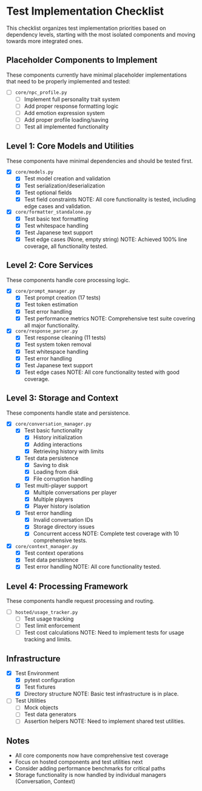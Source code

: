 # Test Implementation Checklist

This checklist organizes test implementation priorities based on dependency levels, starting with the most isolated components and moving towards more integrated ones.

## Placeholder Components to Implement
These components currently have minimal placeholder implementations that need to be properly implemented and tested:

- [ ] `core/npc_profile.py`
  - [ ] Implement full personality trait system
  - [ ] Add proper response formatting logic
  - [ ] Add emotion expression system
  - [ ] Add proper profile loading/saving
  - [ ] Test all implemented functionality

## Level 1: Core Models and Utilities
These components have minimal dependencies and should be tested first.

- [x] `core/models.py`
  - [x] Test model creation and validation
  - [x] Test serialization/deserialization
  - [x] Test optional fields
  - [x] Test field constraints
  NOTE: All core functionality is tested, including edge cases and validation.

- [x] `core/formatter_standalone.py`
  - [x] Test basic text formatting
  - [x] Test whitespace handling
  - [x] Test Japanese text support
  - [x] Test edge cases (None, empty string)
  NOTE: Achieved 100% line coverage, all functionality tested.

## Level 2: Core Services
These components handle core processing logic.

- [x] `core/prompt_manager.py`
  - [x] Test prompt creation (17 tests)
  - [x] Test token estimation
  - [x] Test error handling
  - [x] Test performance metrics
  NOTE: Comprehensive test suite covering all major functionality.

- [x] `core/response_parser.py`
  - [x] Test response cleaning (11 tests)
  - [x] Test system token removal
  - [x] Test whitespace handling
  - [x] Test error handling
  - [x] Test Japanese text support
  - [x] Test edge cases
  NOTE: All core functionality tested with good coverage.

## Level 3: Storage and Context
These components handle state and persistence.

- [x] `core/conversation_manager.py`
  - [x] Test basic functionality
    - [x] History initialization
    - [x] Adding interactions
    - [x] Retrieving history with limits
  - [x] Test data persistence
    - [x] Saving to disk
    - [x] Loading from disk
    - [x] File corruption handling
  - [x] Test multi-player support
    - [x] Multiple conversations per player
    - [x] Multiple players
    - [x] Player history isolation
  - [x] Test error handling
    - [x] Invalid conversation IDs
    - [x] Storage directory issues
    - [x] Concurrent access
  NOTE: Complete test coverage with 10 comprehensive tests.

- [x] `core/context_manager.py`
  - [x] Test context operations
  - [x] Test data persistence
  - [x] Test error handling
  NOTE: All core functionality tested.

## Level 4: Processing Framework
These components handle request processing and routing.

- [ ] `hosted/usage_tracker.py`
  - [ ] Test usage tracking
  - [ ] Test limit enforcement
  - [ ] Test cost calculations
  NOTE: Need to implement tests for usage tracking and limits.

## Infrastructure

- [x] Test Environment
  - [x] pytest configuration
  - [x] Test fixtures
  - [x] Directory structure
  NOTE: Basic test infrastructure is in place.

- [ ] Test Utilities
  - [ ] Mock objects
  - [ ] Test data generators
  - [ ] Assertion helpers
  NOTE: Need to implement shared test utilities.

## Notes
- All core components now have comprehensive test coverage
- Focus on hosted components and test utilities next
- Consider adding performance benchmarks for critical paths
- Storage functionality is now handled by individual managers (Conversation, Context)